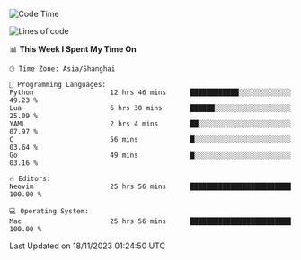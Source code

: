 <!--START_SECTION:waka-->
![Code Time](http://img.shields.io/badge/Code%20Time-1%2C684%20hrs%2044%20mins-blue)

![Lines of code](https://img.shields.io/badge/From%20Hello%20World%20I%27ve%20Written-290.1%20thousand%20lines%20of%20code-blue)

📊 **This Week I Spent My Time On** 

```text
🕑︎ Time Zone: Asia/Shanghai

💬 Programming Languages: 
Python                   12 hrs 46 mins      ████████████░░░░░░░░░░░░░   49.23 % 
Lua                      6 hrs 30 mins       ██████░░░░░░░░░░░░░░░░░░░   25.09 % 
YAML                     2 hrs 4 mins        ██░░░░░░░░░░░░░░░░░░░░░░░   07.97 % 
C                        56 mins             █░░░░░░░░░░░░░░░░░░░░░░░░   03.64 % 
Go                       49 mins             █░░░░░░░░░░░░░░░░░░░░░░░░   03.16 % 

🔥 Editors: 
Neovim                   25 hrs 56 mins      █████████████████████████   100.00 % 

💻 Operating System: 
Mac                      25 hrs 56 mins      █████████████████████████   100.00 % 
```


 Last Updated on 18/11/2023 01:24:50 UTC
<!--END_SECTION:waka-->
